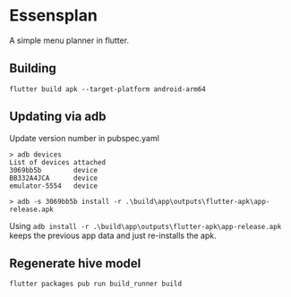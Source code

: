# Essensplan

A simple menu planner in flutter.


## Building
`flutter build apk --target-platform android-arm64`

## Updating via adb

Update version number in pubspec.yaml

```
> adb devices
List of devices attached
3069bb5b        device
BB332A4JCA      device
emulator-5554   device

> adb -s 3069bb5b install -r .\build\app\outputs\flutter-apk\app-release.apk
```
Using `adb install -r .\build\app\outputs\flutter-apk\app-release.apk` keeps the previous app data and just re-installs the apk.


## Regenerate hive model
`flutter packages pub run build_runner build`